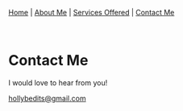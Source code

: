 [Home](./README.md) \| [About Me](./About.md) \| [Services Offered](./Services.md) \| [Contact Me](./Contact.md)

<br>

# Contact Me

I would love to hear from you!

hollybedits@gmail.com




